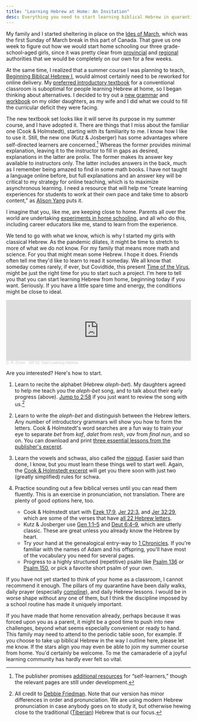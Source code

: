 ```yaml
---
title: "Learning Hebrew at Home: An Invitation"
desc: Everything you need to start learning biblical Hebrew in quarantine.
---
```


My family and I started sheltering in place on the [Ides of
March][Ides], which was the first Sunday of March break in this part of
Canada. That gave us one week to figure out how we would start home
schooling our three grade-school-aged girls, since it was pretty clear
from [provincial][NS] and [regional][HRCE] authorities that we would be
completely on our own for a few weeks.

At the same time, I realized that a summer course I was planning to
teach, [Beginning Biblical Hebrew I][2201], would almost certainly need
to be reworked for online delivery. My [preferred introductory
textbook][BBH] for a conventional classroom is suboptimal for people
learning Hebrew at home, so I began thinking about alternatives. I
decided to try out a [new grammar][LBHG] and [workbook][LBHW] on my
older daughters, as my wife and I did what we could to fill the
curricular deficit they were facing.

The new textbook set looks like it will serve its purpose in my summer
course, and I have adopted it. There are things that I miss about the
familiar one (Cook & Holmstedt), starting with its familiarity to me. I
know how I like to use it. Still, the new one (Kutz & Josberger) has
some advantages where self-directed learners are concerned.[^fn1]
Whereas the former provides minimal explanation, leaving it to the
instructor to fill in gaps as desired, explanations in the latter are
prolix. The former makes its answer key available to instructors only.
The latter includes answers in the back, much as I remember being amazed
to find in some math books. I have not taught a language online before,
but full explanations and an answer key will be critical to my strategy
for online teaching, which is to maximize asynchronous learning. I need
a resource that will help me “create learning experiences for students
to work at their own pace and take time to absorb content,” as [Alison
Yang][KIS] puts it.

I imagine that you, like me, are keeping close to home. Parents all over
the world are undertaking [experiments in home schooling][lessons], and
all who do this, including career educators like me, stand to learn from
the experience.

We tend to go with what we know, which is why I started my girls with
classical Hebrew. As the pandemic dilates, it might be time to stretch
to more of what we do not know. For my family that means more math and
science. For you that might mean some Hebrew. I hope it does. Friends
often tell me they'd like to learn to read it someday. We all know that
someday comes rarely, if ever, but Covidtide, this present [Time of the
Virus][time], might be just the right time for you to start such a
project. I'm here to tell you that you can start learning Hebrew from
home, beginning today if you want. Seriously. If you have a little spare
time and energy, the conditions might be close to ideal.

<iframe width="100%" height="166" scrolling="no" frameborder="no" allow="autoplay" src="https://w.soundcloud.com/player/?url=https%3A//api.soundcloud.com/tracks/808280713&color=%23ff5500&auto_play=false&hide_related=false&show_comments=true&show_user=true&show_reposts=false&show_teaser=true"></iframe><div style="font-size: 10px; color: #cccccc;line-break: anywhere;word-break: normal;overflow: hidden;white-space: nowrap;text-overflow: ellipsis; font-family: Interstate,Lucida Grande,Lucida Sans Unicode,Lucida Sans,Garuda,Verdana,Tahoma,sans-serif;font-weight: 100;"><a href="https://soundcloud.com/user-331352199" title="D. R. Driver" target="_blank" style="color: #cccccc; text-decoration: none;">D. R. Driver</a> · <a href="https://soundcloud.com/user-331352199/start-learning-hebrew" title="SIP 01: Start Learning Hebrew" target="_blank" style="color: #cccccc; text-decoration: none;">SIP 01: Start Learning Hebrew</a>
</div>

Are you interested? Here's how to start.

1. Learn to recite the alphabet (Hebrew *aleph-bet*). My daughters
agreed to help me teach you the *aleph-bet* song, and to talk about
their early progress (above). [Jump to 2:58][song] if you just want to
review the song with us.[^fn2]

2. Learn to write the *aleph-bet* and distinguish between the Hebrew
letters. Any number of introductory grammars will show you how to form
the letters. Cook & Holmstedt's word searches are a fun way to train
your eye to separate *bet* from *kaf*, *dalet* from *resh*, *vav* from
*final nun*, and so on. You can download and print [three essential
lessons from the publisher's excerpt][BBHe].

3. Learn the vowels and schwas, also called the [niqqud][]. Easier said
than done, I know, but you must learn these things well to start well.
Again, the [Cook & Holmstedt excerpt][BBHe] will get you there soon with
just two (greatly simplified) rules for schwa.

4. Practice sounding out a few biblical verses until you can read them
fluently. This is an exercise in pronunciation, not translation. There
are plenty of good options here, too.
	* Cook & Holmstedt start with [Ezek 17:9](https://www.mechon-mamre.org/p/pt/pt1217.htm#9), [Jer 22:3](https://www.mechon-mamre.org/p/pt/pt1122.htm#3), and [Jer 32:29](https://www.mechon-mamre.org/p/pt/pt1132.htm#29), which are some of the verses that have [all 22 Hebrew letters][all22].
	* Kutz & Josberger use [Gen 1:1–5](https://www.mechon-mamre.org/p/pt/pt0101.htm) and [Deut 6:4–9](https://www.mechon-mamre.org/p/pt/pt0506.htm#4), which are utterly classic. These are great unless you already know the Hebrew by heart.
	* Try your hand at the genealogical entry-way to [1 Chronicles](https://www.mechon-mamre.org/p/pt/pt25a01.htm). If you're familiar with the names of Adam and his offspring, you'll have most of the vocabulary you need for several pages.
	* Progress to a highly structured (repetitive) psalm like [Psalm 136](https://www.mechon-mamre.org/p/pt/pt26d6.htm) or [Psalm 150](https://www.mechon-mamre.org/p/pt/pt26f0.htm), or pick a favorite short psalm of your own.

If you have not yet started to think of your home as a classroom, I
cannot recommend it enough. The pillars of my quarantine have been daily
walks, daily prayer (especially [compline][]), and daily Hebrew lessons.
I would be in worse shape without any one of them, but I think the
discipline imposed by a school routine has made it uniquely important.

If you have made that home renovation already, perhaps because it was
forced upon you as a parent, it might be a good time to push into new
challenges, beyond what seems especially convenient or ready to hand.
This family may need to attend to the periodic table soon, for example.
If you choose to take up biblical Hebrew in the way I outline here,
please let me know. If the stars align you may even be able to join my
summer course from home. You'd certainly be welcome. To me the
camaraderie of a joyful learning community has hardly ever felt so
vital.


[^fn1]: The publisher promises [additional resources](http://www.learningbiblicalhebrew.com/) for “self-learners,” though the relevant pages are still under development.
[^fn2]: All credit to [Debbie Friedman](https://youtu.be/22KiI5xvxfA). Note that our version has minor differences in order and pronunciation. We are using modern Hebrew pronunciation in case anybody goes on to study it, but otherwise hewing close to the traditional ([Tiberian](https://en.wikipedia.org/wiki/Tiberian_Hebrew)) Hebrew that is our focus.

[Ides]: https://twitter.com/danieldriver/status/1239346796910043136
[NS]: https://novascotia.ca/news/release/?id=20200315002
[HRCE]: https://www.hrce.ca/news/2020/03/16/covid-19-update-families
[BBH]: https://amzn.to/2K3Tq6A
[BBHe]: http://cdn.bakerpublishinggroup.com/processed/book-resources/files/Excerpt_9780801048869.pdf
[LBHG]: https://amzn.to/3byumDo
[LBHW]: https://amzn.to/3bwgSI9
[2201]: https://danieldriver.com/courses/hb-2201/
[KIS]: https://alisonyang.weebly.com/blog/online-teaching-do-this-not-that
[lessons]: https://www.theguardian.com/education/2020/apr/24/italy-home-schooling-coronavirus-lockdown-what-weve-learned
[time]: https://www.firstthings.com/web-exclusives/2020/03/the-time-of-the-virus
[song]: https://soundcloud.com/user-331352199/start-learning-hebrew#t=2:58
[niqqud]: https://en.wikipedia.org/wiki/Niqqud
[all22]: https://www.answers.com/Q/What_verses_in_the_Tanach_contain_all_22_Hebrew_letters
[compline]: https://www.churchofengland.org/prayer-and-worship/worship-texts-and-resources/common-worship/daily-prayer/night-prayer-compline
